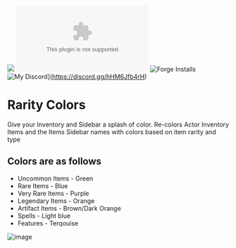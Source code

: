 ![](https://img.shields.io/badge/Foundry-v0.8.6-informational)
![Latest Release Download Count](https://img.shields.io/github/downloads/kandashi/rarity-colors/latest/module.zip)
![Forge Installs](https://img.shields.io/badge/dynamic/json?label=Forge%20Installs&query=package.installs&suffix=%25&url=https%3A%2F%2Fforge-vtt.com%2Fapi%2Fbazaar%2Fpackage%2Frarity-colors&colorB=4aa94a)
![My Discord](https://img.shields.io/badge/-Discord-%23#48D1CC)](https://discord.gg/hHM6Jfb4rH)

# Rarity Colors

Give your Inventory and Sidebar a splash of color. Re-colors Actor Inventory Items and the Items Sidebar names with colors based on item rarity and type

## Colors are as follows

- Uncommon Items - Green
- Rare Items - Blue
- Very Rare Items - Purple
- Legendary Items - Orange
- Artifact Items - Brown/Dark Orange
- Spells - Light blue
- Features - Terqouise 

![image](https://user-images.githubusercontent.com/1347785/140974008-cc790018-4fb3-410b-a856-9993cfba498b.png)
